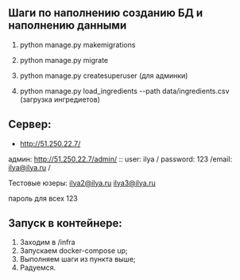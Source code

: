 ## Шаги по наполнению созданию БД и наполнению данными 
1. python manage.py makemigrations

2. python manage.py migrate

3. python manage.py createsuperuser (для админки)

4. python manage.py load_ingredients --path data/ingredients.csv  (загрузка ингредиетов)



## Сервер:

- http://51.250.22.7/

админ: http://51.250.22.7/admin/ :: user: ilya / password: 123 /email: ilya@ilya.ru / 

Тестовые юзеры:
ilya2@ilya.ru
ilya3@ilya.ru

пароль для всех 123


## Запуск в контейнере:
1. Заходим в /infra
2. Запускаем docker-compose up;
3. Выполняем шаги из пункта выше;
3. Радуемся.
